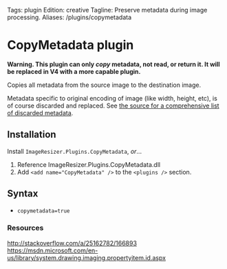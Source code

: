 Tags: plugin
Edition: creative
Tagline: Preserve metadata during image processing.
Aliases: /plugins/copymetadata


# CopyMetadata plugin

**Warning. This plugin can only *copy* metadata, not read, or return it. It will be replaced in V4 with a more capable plugin.** 

Copies all metadata from the source image to the destination image. 

Metadata specific to original encoding of image (like width, height, etc), is of course discarded and replaced. See [the source for a comprehensive list of discarded metadata](https://github.com/imazen/resizer/blob/master/Plugins/CopyMetadata/CopyMetadataPlugin.cs#L68).

## Installation

Install `ImageResizer.Plugins.CopyMetadata`, *or*...

1. Reference ImageResizer.Plugins.CopyMetadata.dll
2. Add `<add name="CopyMetadata" />` to the `<plugins />` section.

## Syntax

* `copymetadata=true`


### Resources

http://stackoverflow.com/a/25162782/166893
https://msdn.microsoft.com/en-us/library/system.drawing.imaging.propertyitem.id.aspx